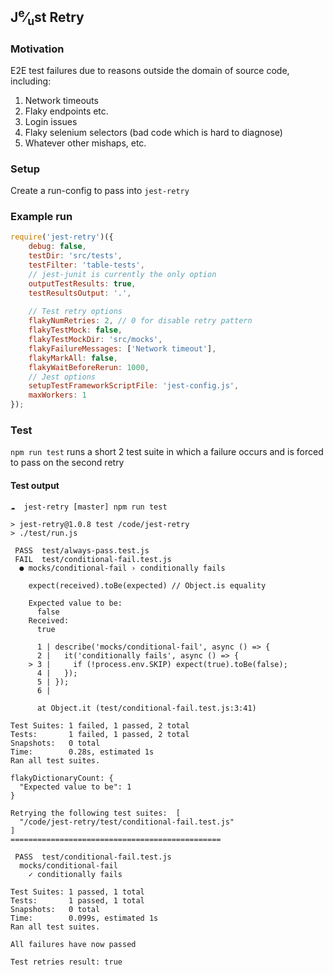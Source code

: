 ## J<sup>e</sup>&frasl;<sub>u</sub>st Retry

###  Motivation

E2E test failures due to reasons outside the domain of source code, including:

1) Network timeouts
1) Flaky endpoints etc.
1) Login issues
1) Flaky selenium selectors (bad code which is hard to diagnose)
1) Whatever other mishaps, etc.

### Setup
Create a run-config to pass into `jest-retry`

### Example run
```js
require('jest-retry')({
    debug: false,
    testDir: 'src/tests',
    testFilter: 'table-tests',
    // jest-junit is currently the only option
    outputTestResults: true,
    testResultsOutput: '.',
    
    // Test retry options
    flakyNumRetries: 2, // 0 for disable retry pattern
    flakyTestMock: false,
    flakyTestMockDir: 'src/mocks',
    flakyFailureMessages: ['Network timeout'],
    flakyMarkAll: false,
    flakyWaitBeforeRerun: 1000,
    // Jest options
    setupTestFrameworkScriptFile: 'jest-config.js',
    maxWorkers: 1
});
```

### Test

`npm run test` runs a short 2 test suite in which 
a failure occurs and is forced to pass on the second retry

#### Test output

```
☁  jest-retry [master] npm run test

> jest-retry@1.0.8 test /code/jest-retry
> ./test/run.js

 PASS  test/always-pass.test.js
 FAIL  test/conditional-fail.test.js
  ● mocks/conditional-fail › conditionally fails

    expect(received).toBe(expected) // Object.is equality
    
    Expected value to be:
      false
    Received:
      true

      1 | describe('mocks/conditional-fail', async () => {
      2 |   it('conditionally fails', async () => {
    > 3 |     if (!process.env.SKIP) expect(true).toBe(false);
      4 |   });
      5 | });
      6 | 
      
      at Object.it (test/conditional-fail.test.js:3:41)

Test Suites: 1 failed, 1 passed, 2 total
Tests:       1 failed, 1 passed, 2 total
Snapshots:   0 total
Time:        0.28s, estimated 1s
Ran all test suites.

flakyDictionaryCount: {
  "Expected value to be": 1
}

Retrying the following test suites:  [
  "/code/jest-retry/test/conditional-fail.test.js"
]
===============================================

 PASS  test/conditional-fail.test.js
  mocks/conditional-fail
    ✓ conditionally fails

Test Suites: 1 passed, 1 total
Tests:       1 passed, 1 total
Snapshots:   0 total
Time:        0.099s, estimated 1s
Ran all test suites.

All failures have now passed

Test retries result: true
```